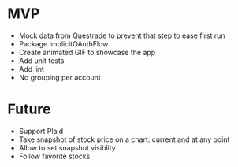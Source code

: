 # MVP

- Mock data from Questrade to prevent that step to ease first run
- Package ImplicitOAuthFlow
- Create animated GIF to showcase the app
- Add unit tests
- Add lint
- No grouping per account

# Future

- Support Plaid
- Take snapshot of stock price on a chart: current and at any point
- Allow to set snapshot visiblity
- Follow favorite stocks
